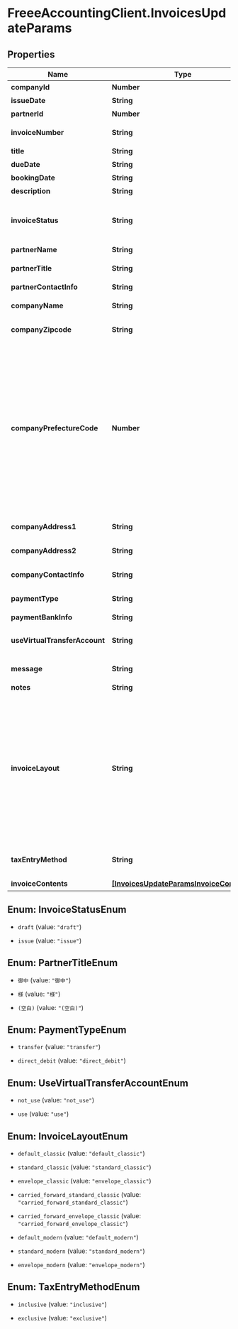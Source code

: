 # FreeeAccountingClient.InvoicesUpdateParams

## Properties
Name | Type | Description | Notes
------------ | ------------- | ------------- | -------------
**companyId** | **Number** | 事業所ID | 
**issueDate** | **String** | 請求日 (yyyy-mm-dd) | [optional] 
**partnerId** | **Number** | 取引先ID | [optional] 
**invoiceNumber** | **String** | 請求書番号 (デフォルト: 自動採番されます) | [optional] 
**title** | **String** | タイトル (デフォルト: 請求書) | [optional] 
**dueDate** | **String** | 期日 (yyyy-mm-dd) | [optional] 
**bookingDate** | **String** | 売上計上日 | [optional] 
**description** | **String** | 概要 | [optional] 
**invoiceStatus** | **String** | 請求書ステータス  (draft: 下書き (デフォルト), issue: 発行(請求先WFを利用している場合はWFに乗ります)) | [optional] 
**partnerName** | **String** | 取引先名 | [optional] 
**partnerTitle** | **String** | 敬称（御中、様、(空白)の3つから選択） | [optional] 
**partnerContactInfo** | **String** | 取引先担当者名 | [optional] 
**companyName** | **String** | 事業所名 (デフォルトは事業所設定情報が補完されます) | [optional] 
**companyZipcode** | **String** | 郵便番号 (デフォルトは事業所設定情報が補完されます) | [optional] 
**companyPrefectureCode** | **Number** | 都道府県コード（0:北海道、1:青森、2:岩手、3:宮城、4:秋田、5:山形、6:福島、7:茨城、8:栃木、9:群馬、10:埼玉、11:千葉、12:東京、13:神奈川、14:新潟、15:富山、16:石川、17:福井、18:山梨、19:長野、20:岐阜、21:静岡、22:愛知、23:三重、24:滋賀、25:京都、26:大阪、27:兵庫、28:奈良、29:和歌山、30:鳥取、31:島根、32:岡山、33:広島、34:山口、35:徳島、36:香川、37:愛媛、38:高知、39:福岡、40:佐賀、41:長崎、42:熊本、43:大分、44:宮崎、45:鹿児島、46:沖縄) (デフォルトは事業所設定情報が補完されます) | [optional] 
**companyAddress1** | **String** | 市区町村・番地 (デフォルトは事業所設定情報が補完されます) | [optional] 
**companyAddress2** | **String** | 建物名・部屋番号など (デフォルトは事業所設定情報が補完されます) | [optional] 
**companyContactInfo** | **String** | 事業所担当者名 (デフォルトは事業所設定情報が補完されます) | [optional] 
**paymentType** | **String** | 支払方法 (振込: transfer, 引き落とし: direct_debit) | [optional] 
**paymentBankInfo** | **String** | 支払口座 | [optional] 
**useVirtualTransferAccount** | **String** | 振込専用口座の利用(利用しない: not_use(デフォルト), 利用する: use) | [optional] 
**message** | **String** | メッセージ (デフォルト: 下記の通りご請求申し上げます。) | [optional] 
**notes** | **String** | 備考 | [optional] 
**invoiceLayout** | **String** | レイアウト(default_classic: レイアウト１/クラシック (デフォルト), standard_classic: レイアウト２/クラシック, envelope_classic: 封筒１/クラシック, carried_forward_standard_classic: レイアウト３（繰越金額欄あり）/クラシック, carried_forward_envelope_classic: 封筒２（繰越金額欄あり）/クラシック, default_modern: レイアウト１/モダン, standard_modern: レイアウト２/モダン, envelope_modern: 封筒/モダン) | [optional] 
**taxEntryMethod** | **String** | 請求書の消費税計算方法(inclusive: 内税表示 (デフォルト), exclusive: 外税表示) | [optional] 
**invoiceContents** | [**[InvoicesUpdateParamsInvoiceContents]**](InvoicesUpdateParamsInvoiceContents.md) | 請求内容 | [optional] 


<a name="InvoiceStatusEnum"></a>
## Enum: InvoiceStatusEnum


* `draft` (value: `"draft"`)

* `issue` (value: `"issue"`)




<a name="PartnerTitleEnum"></a>
## Enum: PartnerTitleEnum


* `御中` (value: `"御中"`)

* `様` (value: `"様"`)

* `(空白)` (value: `"(空白)"`)




<a name="PaymentTypeEnum"></a>
## Enum: PaymentTypeEnum


* `transfer` (value: `"transfer"`)

* `direct_debit` (value: `"direct_debit"`)




<a name="UseVirtualTransferAccountEnum"></a>
## Enum: UseVirtualTransferAccountEnum


* `not_use` (value: `"not_use"`)

* `use` (value: `"use"`)




<a name="InvoiceLayoutEnum"></a>
## Enum: InvoiceLayoutEnum


* `default_classic` (value: `"default_classic"`)

* `standard_classic` (value: `"standard_classic"`)

* `envelope_classic` (value: `"envelope_classic"`)

* `carried_forward_standard_classic` (value: `"carried_forward_standard_classic"`)

* `carried_forward_envelope_classic` (value: `"carried_forward_envelope_classic"`)

* `default_modern` (value: `"default_modern"`)

* `standard_modern` (value: `"standard_modern"`)

* `envelope_modern` (value: `"envelope_modern"`)




<a name="TaxEntryMethodEnum"></a>
## Enum: TaxEntryMethodEnum


* `inclusive` (value: `"inclusive"`)

* `exclusive` (value: `"exclusive"`)





